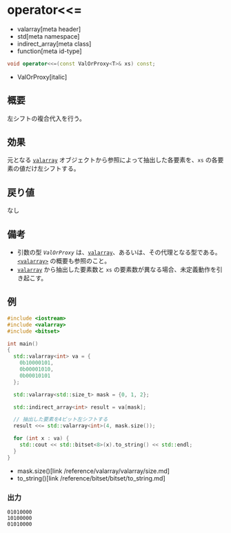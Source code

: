 # operator<<=
* valarray[meta header]
* std[meta namespace]
* indirect_array[meta class]
* function[meta id-type]

```cpp
void operator<<=(const ValOrProxy<T>& xs) const;
```
* ValOrProxy[italic]

## 概要
左シフトの複合代入を行う。


## 効果
元となる [`valarray`](../valarray.md) オブジェクトから参照によって抽出した各要素を、`xs` の各要素の値だけ左シフトする。


## 戻り値
なし


## 備考
- 引数の型 *`ValOrProxy`* は、[`valarray`](../valarray.md)、あるいは、その代理となる型である。  
	[`<valarray>`](../../valarray.md) の概要も参照のこと。
- [`valarray`](../valarray.md) から抽出した要素数と `xs` の要素数が異なる場合、未定義動作を引き起こす。


## 例
```cpp example
#include <iostream>
#include <valarray>
#include <bitset>

int main()
{
  std::valarray<int> va = {
    0b10000101,
    0b00001010,
    0b00010101
  };

  std::valarray<std::size_t> mask = {0, 1, 2};

  std::indirect_array<int> result = va[mask];

  // 抽出した要素を4ビット左シフトする
  result <<= std::valarray<int>(4, mask.size());

  for (int x : va) {
    std::cout << std::bitset<8>(x).to_string() << std::endl;
  }
}
```
* mask.size()[link /reference/valarray/valarray/size.md]
* to_string()[link /reference/bitset/bitset/to_string.md]

### 出力
```
01010000
10100000
01010000
```


